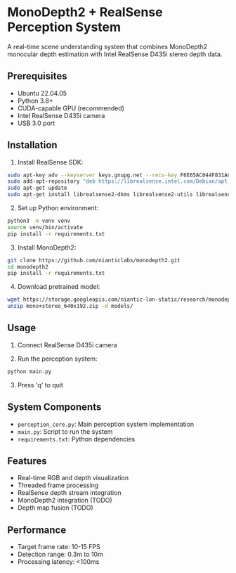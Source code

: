 # MonoDepth2 + RealSense Perception System

A real-time scene understanding system that combines MonoDepth2 monocular depth estimation with Intel RealSense D435i stereo depth data.

## Prerequisites

- Ubuntu 22.04.05
- Python 3.8+
- CUDA-capable GPU (recommended)
- Intel RealSense D435i camera
- USB 3.0 port

## Installation

1. Install RealSense SDK:
```bash
sudo apt-key adv --keyserver keys.gnupg.net --recv-key F6E65AC044F831AC80A06380C8B3A55A6F3EFCDE
sudo add-apt-repository "deb https://librealsense.intel.com/Debian/apt-repo $(lsb_release -cs) main"
sudo apt-get update
sudo apt-get install librealsense2-dkms librealsense2-utils librealsense2-dev
```

2. Set up Python environment:
```bash
python3 -m venv venv
source venv/bin/activate
pip install -r requirements.txt
```

3. Install MonoDepth2:
```bash
git clone https://github.com/nianticlabs/monodepth2.git
cd monodepth2
pip install -r requirements.txt
```

4. Download pretrained model:
```bash
wget https://storage.googleapis.com/niantic-lon-static/research/monodepth2/mono%2Bstereo_640x192.zip
unzip mono+stereo_640x192.zip -d models/
```

## Usage

1. Connect RealSense D435i camera

2. Run the perception system:
```bash
python main.py
```

3. Press 'q' to quit

## System Components

- `perception_core.py`: Main perception system implementation
- `main.py`: Script to run the system
- `requirements.txt`: Python dependencies

## Features

- Real-time RGB and depth visualization
- Threaded frame processing
- RealSense depth stream integration
- MonoDepth2 integration (TODO)
- Depth map fusion (TODO)

## Performance

- Target frame rate: 10-15 FPS
- Detection range: 0.3m to 10m
- Processing latency: <100ms
